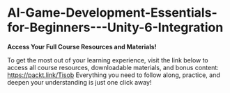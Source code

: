# AI-Game-Development-Essentials-for-Beginners---Unity-6-Integration

**Access Your Full Course Resources and Materials!**

To get the most out of your learning experience, visit the link below to access all course resources, downloadable materials, and bonus content: https://packt.link/Tisob
Everything you need to follow along, practice, and deepen your understanding is just one click away!

